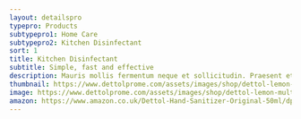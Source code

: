 ```yaml
---
layout: detailspro
typepro: Products
subtypepro1: Home Care
subtypepro2: Kitchen Disinfectant
sort: 1
title: Kitchen Disinfectant
subtitle: Simple, fast and effective
description: Mauris mollis fermentum neque et sollicitudin. Praesent et diam sapien. Donec vel lobortis urna.
thumbnail: https://www.dettolprome.com/assets/images/shop/dettol-lemon-multipurpose-floor-cleaner.webp
image: https://www.dettolprome.com/assets/images/shop/dettol-lemon-multipurpose-floor-cleaner.webp
amazon: https://www.amazon.co.uk/Dettol-Hand-Sanitizer-Original-50ml/dp/B08HYQW9GP/ref=sr_1_4?keywords=dettol+instant+hand+sanitizer&qid=1661961971&refinements=p_76%3A419158031&rnid=419157031&rps=1&sprefix=dettol+instant+%2Caps%2C80&sr=8-4
---
```


